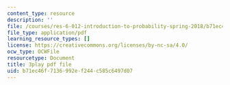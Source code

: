 ```yaml
---
content_type: resource
description: ''
file: /courses/res-6-012-introduction-to-probability-spring-2018/b71ec46f7136992ef244c585c6497d07_KSrPJe7y9oA.pdf
file_type: application/pdf
learning_resource_types: []
license: https://creativecommons.org/licenses/by-nc-sa/4.0/
ocw_type: OCWFile
resourcetype: Document
title: 3play pdf file
uid: b71ec46f-7136-992e-f244-c585c6497d07
---
```

